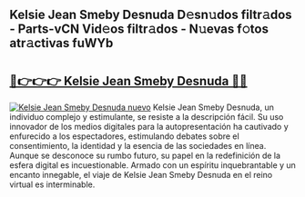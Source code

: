 ## Kelsie Jean Smeby Desnuda D𝚎sn𝚞dos filtr𝚊dos - Parts-vCN Vid𝚎os filtr𝚊dos - N𝚞evas f𝚘tos atr𝚊ctivas fuWYb

# <h2><a href="http://mba01ux.tromn.icu/?c=Kelsie+Jean+Smeby+Desnuda">🔗👉👉👉 Kelsie Jean Smeby Desnuda 🔗🔗</a></h2>

[![Kelsie Jean Smeby Desnuda nuevo](https://i.imgur.com/pEAQMta.gif)](http://mba01ux.tromn.icu/?c=Kelsie+Jean+Smeby+Desnuda)
Kelsie Jean Smeby Desnuda, un individuo complejo y estimulante, se resiste a la descripción fácil. Su uso innovador de los medios digitales para la autopresentación ha cautivado y enfurecido a los espectadores, estimulando debates sobre el consentimiento, la identidad y la esencia de las sociedades en línea. Aunque se desconoce su rumbo futuro, su papel en la redefinición de la esfera digital es incuestionable. Armado con un espíritu inquebrantable y un encanto innegable, el viaje de Kelsie Jean Smeby Desnuda en el reino virtual es interminable.
